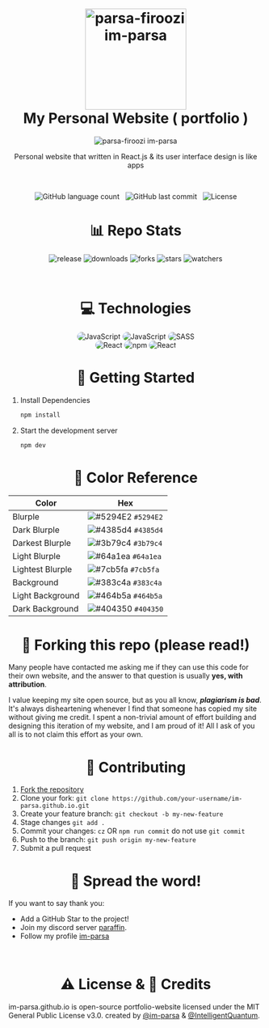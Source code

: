 <h1 align="center">
    <img width="200px" src="https://github.com/im-parsa/im-parsa.github.io/blob/im-parsa.github.io/public/static/images/favicon.png" alt="parsa-firoozi im-parsa"/>
    <br/>
    My Personal Website ( portfolio )
</h1>

<div align="center">
    <img src="https://github.com/im-parsa/im-parsa.github.io/blob/im-parsa.github.io/screenshot.png?raw=true" alt="parsa-firoozi im-parsa"/>
</div>

<p align="center">Personal website that written in React.js & its user interface design is like apps</p>

<br/>

<p align="center">
    <img alt="GitHub language count" src="https://img.shields.io/github/languages/count/im-parsa/im-parsa.github.io">
    &nbsp;
    <img alt="GitHub last commit" src="https://img.shields.io/github/last-commit/im-parsa/im-parsa.github.io">
    &nbsp;
    <img alt="License" src="https://img.shields.io/badge/license-MIT-brightgreen">
</p>

<h1 align="center">
    📊 Repo Stats
</h1>

<p align="center">
    <img src="https://img.shields.io/github/release/im-parsa/im-parsa.github.io.svg" alt="release">
    <img src="https://img.shields.io/github/downloads/im-parsa/im-parsa.github.io/total.svg" alt="downloads">
    <img src="https://img.shields.io/github/forks/im-parsa/im-parsa.github.io.svg" alt="forks">
    <img src="https://img.shields.io/github/stars/im-parsa/im-parsa.github.io.svg" alt="stars">
    <img src="https://img.shields.io/github/watchers/im-parsa/im-parsa.github.io.svg" alt="watchers">
</p>

<br/>

<h1 align="center">
    💻 Technologies
</h1>

<div align="center">
    <img src="https://img.shields.io/badge/JavaScript-323540?style=for-the-badge&logo=JavaScript&logoColor=5294E2" alt="JavaScript" style="border-radius:15px"/>
    <img src="https://img.shields.io/badge/TypeScript-323540?style=for-the-badge&logo=TypeScript&logoColor=5294E2" alt="JavaScript" style="border-radius:15px"/>
    <img src="https://img.shields.io/badge/SASS-323540?style=for-the-badge&logo=SASS&logoColor=5294E2" alt="SASS" style="border-radius:15px"/>
    <br/>
    <img src="https://img.shields.io/badge/React-323540?style=for-the-badge&logo=React&logoColor=5294E2" alt="React" style="border-radius:15px"/>
    <img src="https://img.shields.io/badge/NPM-323540?style=for-the-badge&logo=NPM&logoColor=5294E2" alt="npm" style="border-radius:15px"/>
    <img src="https://img.shields.io/badge/Json DB-323540?style=for-the-badge&logo=Json&logoColor=5294E2" alt="React" style="border-radius:15px"/>
</div>

<h1 align="center">
    🚀 Getting Started
</h1>

1. Install Dependencies

   ```sh
   npm install
   ```

2. Start the development server

   ```sh
   npm dev
   ```

<h1 align="center">
   🎨 Color Reference
</h1>

<div align="center">

| Color          | Hex                                                                |
| -------------- | ------------------------------------------------------------------ |
| Blurple           | ![#5294E2](https://via.placeholder.com/10/5294E2?text=+) `#5294E2` |
| Dark Blurple     | ![#4385d4](https://via.placeholder.com/10/4385d4?text=+) `#4385d4` |
| Darkest Blurple  | ![#3b79c4](https://via.placeholder.com/10/3b79c4?text=+) `#3b79c4` |
| Light Blurple          | ![#64a1ea](https://via.placeholder.com/10/64a1ea?text=+) `#64a1ea` |
| Lightest Blurple    | ![#7cb5fa](https://via.placeholder.com/10/7cb5fa?text=+) `#7cb5fa` |
| Background | ![#383c4a](https://via.placeholder.com/10/383c4a?text=+) `#383c4a` |
| Light Background         | ![#464b5a](https://via.placeholder.com/10/464b5a?text=+) `#464b5a` |
| Dark Background          | ![#404350](https://via.placeholder.com/10/404350?text=+) `#404350` |

</div>

<h1 align="center">
   🚨 Forking this repo (please read!)
</h1>

Many people have contacted me asking me if they can use this code for their own website, and the answer to that question is usually **yes, with attribution**.

I value keeping my site open source, but as you all know, _**plagiarism is bad**_. It's always disheartening whenever I find that someone has copied my site without giving me credit. I spent a non-trivial amount of effort building and designing this iteration of my website, and I am proud of it! All I ask of you all is to not claim this effort as your own.

<h1 align="center">
   🤝 Contributing
</h1>

1. [Fork the repository](https://github.com/im-parsa/im-parsa.github.io/fork)
2. Clone your fork: `git clone https://github.com/your-username/im-parsa.github.io.git`
3. Create your feature branch: `git checkout -b my-new-feature`
4. Stage changes `git add .`
5. Commit your changes: `cz` OR `npm run commit` do not use `git commit`
6. Push to the branch: `git push origin my-new-feature`
7. Submit a pull request

<h1 align="center">
    🌟 Spread the word!
</h1>

If you want to say thank you:
- Add a GitHub Star to the project!
- Join my discord server [paraffin](https://discord.com/invite/RUrks4JqW6).
- Follow my profile [im-parsa](https://github.com/im-parsa)

<br/>

<h1 align="center">
    ⚠️ License & 📝 Credits
</h1>

im-parsa.github.io is open-source portfolio-website licensed under the MIT General Public License v3.0. created by [@im-parsa](https://github.com/im-parsa) & [@IntelligentQuantum](https://github.com/IntelligentQuantum).
